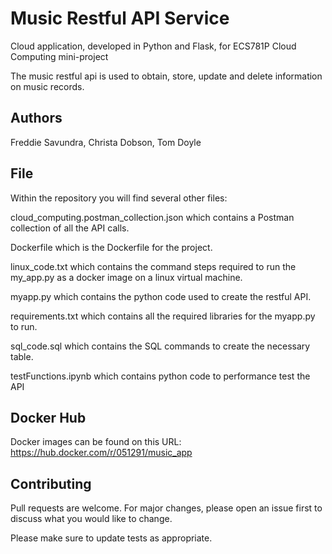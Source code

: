 # Music Restful API Service
Cloud application, developed in Python and Flask, for ECS781P Cloud Computing mini-project

The music restful api is used to obtain, store, update and delete information on music records.

## Authors
Freddie Savundra, Christa Dobson, Tom Doyle

## File
Within the repository you will find several other files:

  cloud_computing.postman_collection.json which contains a Postman collection of all the API calls.
  
  Dockerfile which is the Dockerfile for the project.
  
  linux_code.txt which contains the command steps required to run the my_app.py as a docker image on a linux virtual machine.
  
  myapp.py which contains the python code used to create the restful API.
  
  requirements.txt which contains all the required libraries for the myapp.py to run.
  
  sql_code.sql which contains the SQL commands to create the necessary table.
  
  testFunctions.ipynb which contains python code to performance test the API
  
 ## Docker Hub
 Docker images can be found on this URL: https://hub.docker.com/r/051291/music_app
 
 ## Contributing
 Pull requests are welcome. For major changes, please open an issue first to discuss what you would like to change.
 
 Please make sure to update tests as appropriate.
